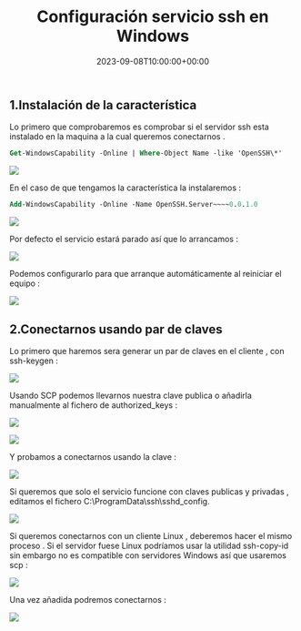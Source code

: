 ﻿---
title: "Configuración servicio ssh en Windows"
date: 2023-09-08T10:00:00+00:00
description: Aprende cómo configuración servicio ssh en Windows
tags: [Windows,Sistemas,ISO,ASO]
hero: images/sistemas/ssh_win/windows-ssh.jpg
---
<!-- Google tag (gtag.js) -->
<script async src="https://www.googletagmanager.com/gtag/js?id=G-GVDYVWJLRH"></script>
<script>
  window.dataLayer = window.dataLayer || [];
  function gtag(){dataLayer.push(arguments);}
  gtag('js', new Date());

  gtag('config', 'G-GVDYVWJLRH');
</script>

## 1.Instalación de la característica

Lo primero que comprobaremos es comprobar si el servidor ssh esta instalado en la maquina a la cual queremos conectarnos .

```ps
Get-WindowsCapability -Online | Where-Object Name -like 'OpenSSH\*'
```

![](../img/Aspose.Words.abd631a7-a62e-4d27-bef0-1d38f74ce102.001.jpeg)

En el caso de que tengamos la característica la instalaremos : 

```ps
Add-WindowsCapability -Online -Name OpenSSH.Server~~~~0.0.1.0
```

![](../img/Aspose.Words.abd631a7-a62e-4d27-bef0-1d38f74ce102.002.png)

Por defecto el servicio estará parado así que lo arrancamos :

![](../img/Aspose.Words.abd631a7-a62e-4d27-bef0-1d38f74ce102.003.png)

Podemos configurarlo para que arranque automáticamente al reiniciar el equipo :

![](../img/Aspose.Words.abd631a7-a62e-4d27-bef0-1d38f74ce102.004.png)

## 2.Conectarnos usando par de claves

Lo primero que haremos sera generar un par de claves en el cliente , con ssh-keygen :

![](../img/Aspose.Words.abd631a7-a62e-4d27-bef0-1d38f74ce102.005.jpeg)

Usando SCP podemos llevarnos nuestra clave publica o añadirla manualmente al fichero de authorized_keys :

![](../img/Aspose.Words.abd631a7-a62e-4d27-bef0-1d38f74ce102.006.png)

![](../img/Aspose.Words.abd631a7-a62e-4d27-bef0-1d38f74ce102.007.png)

Y probamos a conectarnos usando la clave :

![](../img/Aspose.Words.abd631a7-a62e-4d27-bef0-1d38f74ce102.008.jpeg)

Si queremos que solo el servicio funcione con claves publicas y privadas , editamos el fichero C:\ProgramData\ssh\sshd\_config.

![](../img/Aspose.Words.abd631a7-a62e-4d27-bef0-1d38f74ce102.009.png)

Si queremos conectarnos con un cliente Linux , deberemos hacer el mismo proceso . Si el servidor fuese Linux podríamos usar la utilidad ssh-copy-id sin embargo no es compatible con servidores Windows así que usaremos scp :

![](../img/Aspose.Words.abd631a7-a62e-4d27-bef0-1d38f74ce102.010.png)

Una vez añadida podremos conectarnos :

![](../img/Aspose.Words.abd631a7-a62e-4d27-bef0-1d38f74ce102.011.png)

